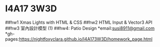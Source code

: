 # I4A17 3W3D

##hw1 Xmas Lights with HTML & CSS
##hw2 HTML Input & Vector3 API
##hw3 室內設計模型 (1)
##hw4: Patio Design
*email:susi8911@gmail.com 
*gh-pages:https://nightfoxyclara.github.io/I4A173W3D/homework_page.html
